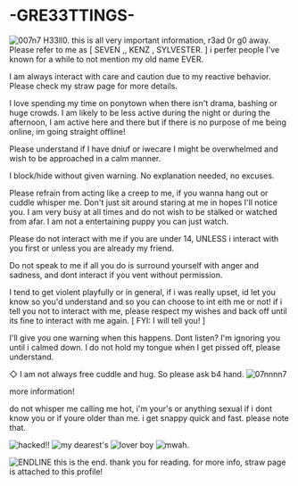# -GRE33TTINGS-
![007n7](https://cdn.discordapp.com/attachments/1418042815778394236/1420717008026075239/Untitled23_20250925030058.png?ex=68d66952&is=68d517d2&hm=1ca949e25bac597b757771954b9489f1fb72cfb2a21f7ec235c1e7213fefd9bb&)
H33ll0.
this is all very important  information, r3ad 0r g0 away.   
Please refer to me as [ SEVEN ,, KENZ , SYLVESTER.  ] i perfer people I've known for a while to not mention my old name EVER. 

 I am always interact with care and caution due to my reactive behavior. 
 Please check my straw page for more details. 

I love spending my time on ponytown when there isn't drama,  bashing or huge crowds. 
I am likely to be less active during the night or during the afternoon, I am active here and there but if there is no purpose of me being online, im going straight offline! 

Please understand if I have dniuf or iwecare I might be overwhelmed and wish to be approached in a calm manner. 

I block/hide without given warning. No explanation needed, no excuses.  

Please refrain from acting like a creep to me, if you wanna hang out or cuddle whisper me. 
Don't  just sit around staring at me in hopes I'll notice you. 
 I am very busy at all times and do not wish to be stalked or watched from afar. I am not a entertaining puppy you can just watch. 

  Please do not interact with me if you are under 14, UNLESS i interact with you first or unless you are already my friend.

Do not speak to me if all you do is surround yourself with anger and sadness,  and dont interact if you vent without permission.

I tend to get violent playfully or in general, if i was really upset, id let you know so you'd understand and so you can choose to int eith me or not! if i tell you not to interact with me, please respect my wishes and back off until its fine to interact with me again. [ FYI: I will tell you! ]  

I'll give you one warning when this happens.  Dont listen? I'm ignoring you until i calmed down. 
I do not hold my tongue when I get pissed off, please understand. 

◇ I am not always free cuddle and hug. So please ask b4 hand.
![07nnnn7](https://cdn.discordapp.com/attachments/1418042815778394236/1420728918402404403/Untitled24_20250925040107.png?ex=68d6746a&is=68d522ea&hm=445ed68e676660f7bfc74a2d92015982a472f6a7e346b3dcacf5ae9e2632424a&)

more information! 

do not whisper me calling me hot, i'm your's or anything sexual if i dont know you or if youre older than me.
i get snappy quick and fast. please note that.

![hacked!!](https://cdn.discordapp.com/attachments/1418042815778394236/1420728918914236500/Untitled24_20250925040029.png?ex=68d6746a&is=68d522ea&hm=841d87d7b8b6c6ceb843d81d5a96aa86051e25a107eaaf94740b1182111ff145&)
![my dearest's](https://cdn.discordapp.com/attachments/1418042815778394236/1420717007053258822/Untitled23_20250925030811.png?ex=68d66952&is=68d517d2&hm=8fb7d4451a152e4b72c8af6494ac6c286c5d2dd4fb61064f42431ed69bcfb29e&) ![lover boy](https://cdn.discordapp.com/attachments/1418042815778394236/1420717007619493948/Untitled23_20250925030807.png?ex=68d66952&is=68d517d2&hm=e5f7de0ac7fb6f223bbbdf66129a5bdd2679d37b2e12d8deed99e6c96c064f69&) ![mwah.](https://cdn.discordapp.com/attachments/1418042815778394236/1420717006570655776/Untitled23_20250925030826.png?ex=68d66952&is=68d517d2&hm=efc093bb861eed34b505fdada8c8dddb78aa259b3eab1ae88f361b91054dcf15&)

![ENDLINE](https://cdn.discordapp.com/attachments/1418042815778394236/1420728917517664266/Untitled24_20250925040839.png?ex=68d67469&is=68d522e9&hm=ccf5ac94a2d67633e7f99394bf22bca126b621b4353cd07f447a58862228e45f&)
this is the end. thank you for reading. for more info, straw page is attached to this profile!
